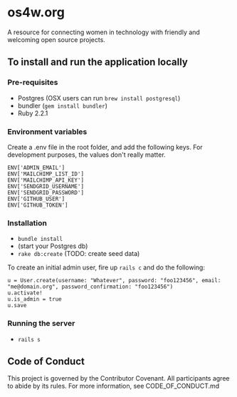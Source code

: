 os4w.org
======================

A resource for connecting women in technology with friendly and welcoming open
source projects.

## To install and run the application locally

### Pre-requisites

- Postgres (OSX users can run `brew install postgresql`)
- bundler (`gem install bundler`)
- Ruby 2.2.1

### Environment variables

Create a .env file in the root folder, and add the following keys. For development purposes,
the values don't really matter.

    ENV['ADMIN_EMAIL']
    ENV['MAILCHIMP_LIST_ID']
    ENV['MAILCHIMP_API_KEY']
    ENV['SENDGRID_USERNAME']
    ENV['SENDGRID_PASSWORD']
    ENV['GITHUB_USER']
    ENV['GITHUB_TOKEN']

### Installation

- `bundle install`
- (start your Postgres db)
- `rake db:create` (TODO: create seed data)

To create an initial admin user, fire up `rails c` and do the following:

    u = User.create(username: "Whatever", password: "foo123456", email: "me@domain.org", password_confirmation: "foo123456")
    u.activate!
    u.is_admin = true
    u.save

### Running the server

- `rails s`


## Code of Conduct
This project is governed by the Contributor Covenant. All participants agree to
abide by its rules. For more information, see CODE_OF_CONDUCT.md
